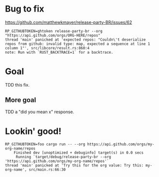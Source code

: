 # Bug to fix

https://github.com/matthewkmayer/release-party-BR/issues/62

```
RP_GITHUBTOKEN=ghtoken release-party-br --org "https://api.github.com/orgs/ORG-HERE/repos"
thread 'main' panicked at 'expected repos: "Couldn\'t deserialize repos from github: invalid type: map, expected a sequence at line 1 column 1"', src/libcore/result.rs:860:4
note: Run with `RUST_BACKTRACE=1` for a backtrace.
```

# Goal

TDD this fix.

## More goal

TDD a "did you mean x" response.

# Lookin' good!

```
RP_GITHUBTOKEN=foo cargo run -- --org https://api.github.com/orgs/my-org-name/repos
    Finished dev [unoptimized + debuginfo] target(s) in 0.0 secs
     Running `target/debug/release-party-br --org 'https://api.github.com/orgs/my-org-name/repos'`
thread 'main' panicked at 'Try this for the org value: Try this: my-org-name', src/main.rs:66:30
```